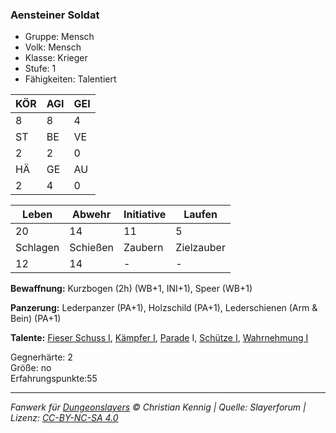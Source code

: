 ### Aensteiner Soldat
- Gruppe: Mensch  
- Volk: Mensch  
- Klasse: Krieger  
- Stufe: 1  
- Fähigkeiten: Talentiert  

| KÖR | AGI | GEI |
| --- | --- | --- |
| 8   | 8   | 4   |
| ST  | BE  | VE  |
| 2   | 2   | 0   |
| HÄ  | GE  | AU  |
| 2   | 4   | 0   |

| Leben    | Abwehr   | Initiative | Laufen     |
| -------- | -------- | ---------- | ---------- |
| 20       | 14       | 11         | 5          |
| Schlagen | Schießen | Zaubern    | Zielzauber |
| 12       | 14       | -          | -          |

**Bewaffnung:**
Kurzbogen (2h) (WB+1, INI+1), Speer (WB+1)

**Panzerung:**
Lederpanzer (PA+1), Holzschild (PA+1), Lederschienen (Arm & Bein) (PA+1)

**Talente:**
[Fieser Schuss I](talente\Fieser-Schuss.md), [Kämpfer I](Kämpfer.md), [Parade](Parade) I, [Schütze I](Schütze), [Wahrnehmung I](Wahrnehmung)

Gegnerhärte: 2  
Größe: no  
Erfahrungspunkte:55  

---
*Fanwerk für [Dungeonslayers](https://www.dungeonslayers.net/) © Christian Kennig | Quelle: Slayerforum | Lizenz: [CC-BY-NC-SA 4.0](https://creativecommons.org/licenses/by-nc-sa/4.0/deed.de)*
